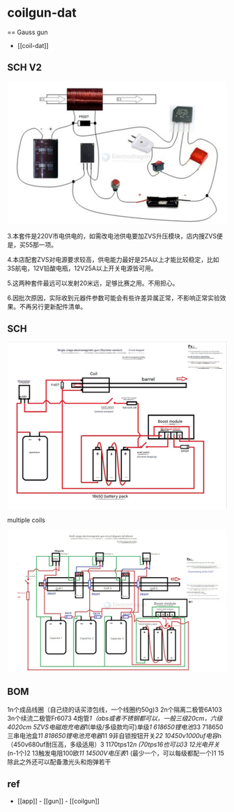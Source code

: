 
# coilgun-dat

== Gauss gun

- [[coil-dat]]


## SCH V2 

![](2025-10-02-16-13-45.png)

3.本套件是220V市电供电的，如需改电池供电要加ZVS升压模块，店内搜ZVS便是，买55那一项。

4.本店配套ZVS对电源要求较高，供电能力最好是25A以上才能比较稳定，比如3S航电，12V铅酸电瓶，12V25A以上开关电源皆可用。

5.这两种套件最远可以发射20米远，足够比赛之用。不用担心。

6.因批次原因，实际收到元器件参数可能会有些许差异属正常，不影响正常实验效果。不再另行更新配件清单。


## SCH 

![](2025-10-02-16-06-38.png)

multiple coils 

![](2025-10-02-16-10-20.png)



## BOM 

1n个成品线圈（自己绕的话买漆包线，一个线圈约50g)3
2n个隔离二极管6A103
3n个续流二极管Fr6073
4炮管*1（abs或者不锈钢都可以，一般三级20cm，六级4020cm
5ZVS电磁炮充电器*1(单级/多级款均可)单级*1
618650锂电池*33
718650三串电池盒*11
818650锂电池充电器*11
9非自锁按钮开关*22
10450v1000uf电容*n（450v680uf耐压高，多级适用）3
1170tps12*n (70tps16也可以)3
12光电开关*(n-1个)2
13触发电阻100欧*11
14500V电压表*1 (最少一个，可以每级都配一个)1
15除此之外还可以配备激光头和炮弹若干

## ref 

- [[app]] - [[gun]] - [[coilgun]]